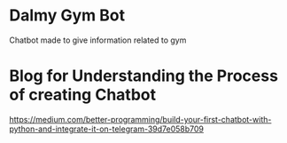 # Dalmy Gym Bot

Chatbot made to give information related to gym

# Blog for Understanding the Process of creating Chatbot

https://medium.com/better-programming/build-your-first-chatbot-with-python-and-integrate-it-on-telegram-39d7e058b709
